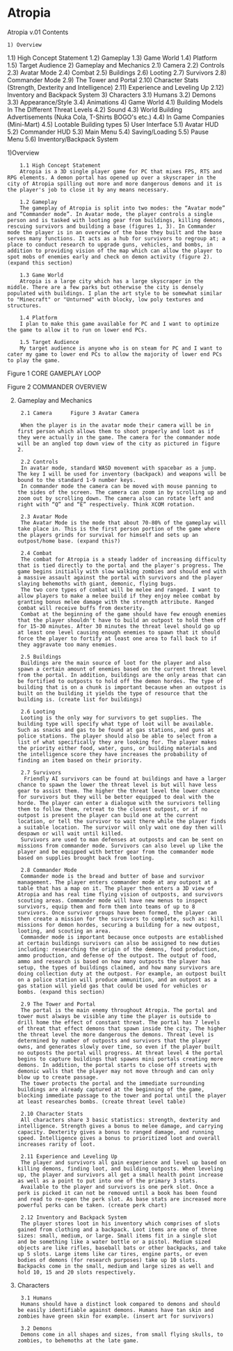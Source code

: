 # Atropia

Atropia v.01
Contents

	1) Overview
1.1) High Concept Statement
1.2) Gameplay
1.3) Game World
1.4) Platform
1.5) Target Audience
	2) Gameplay and Mechanics
2.1) Camera 
2.2) Controls
2.3) Avatar Mode
2.4) Combat
2.5) Buildings
2.6) Looting
2.7) Survivors
2.8) Commander Mode
2.9) The Tower and Portal
		2.10) Character Stats (Strength, Dexterity and Intelligence)
     2.11) Experience and Leveling Up
2.12) Inventory and Backpack System
	3) Characters
3.1) Humans
3.2) Demons
3.3) Appearance/Style
3.4) Animations
	4) Game World
4.1) Building Models In The Different Threat Levels
4.2) Sound
4.3) World Building Advertisements (Nuka Cola, T-Shirts BOGO's etc.)
4.4) In Game Companies (Mini-Mart)
4.5) Lootable Building types
	5) User Interface
5.1) Avatar HUD
5.2) Commander HUD
5.3) Main Menu
     5.4) Saving/Loading
5.5) Pause Menu
5.6) Inventory/Backpack System

1)Overview

		1.1 High Concept Statement
		Atropia is a 3D single player game for PC that mixes FPS, RTS and RPG elements. A demon portal has opened up over a skyscraper in the city of Atropia spilling out more and more dangerous demons and it is the player's job to close it by any means necessary.

		1.2 Gameplay
		The gameplay of Atropia is split into two modes: the “Avatar mode” and “Commander mode”. In Avatar mode, the player controls a single person and is tasked with looting gear from buildings, killing demons, rescuing survivors and building a base (figures 1, 3). In Commander mode the player is in an overview of the base they built and the base serves many functions. It acts as a hub for survivors to regroup at; a place to conduct research to upgrade guns, vehicles, and bombs, in addition to providing vision of the map which can allow the player to spot mobs of enemies early and check on demon activity (figure 2). (expand this section)
	
		1.3 Game World
		Atropia is a large city which has a large skyscraper in the middle. There are a few parks but otherwise the city is densely populated with buildings. I plan the art style to be somewhat similar to "Minecraft" or "Unturned" with blocky, low poly textures and structures.

		1.4 Platform 
		I plan to make this game available for PC and I want to optimize the game to allow it to run on lower end PCs.

		1.5 Target Audience
		My target audience is anyone who is on steam for PC and I want to cater my game to lower end PCs to allow the majority of lower end PCs to play the game.
Figure 1	CORE GAMEPLAY LOOP
	




Figure 2 COMMANDER OVERVIEW

2) Gameplay and Mechanics

		2.1 Camera		Figure 3 Avatar Camera
		
		When the player is in the avatar mode their camera will be in first person which allows them to shoot properly and loot as if they were actually in the game. The camera for the commander mode will be an angled top down view of the city as pictured in figure 2.

		2.2 Controls
		In avatar mode, standard WASD movement with spacebar as a jump. The key I will be used for inventory (backpack) and weapons will be bound to the standard 1-9 number keys.
		In commander mode the camera can be moved with mouse panning to the sides of the screen. The camera can zoom in by scrolling up and zoom out by scrolling down. The camera also can rotate left and right with “Q” and “E” respectively. Think XCOM rotation. 

		2.3 Avatar Mode
		The Avatar Mode is the mode that about 70-80% of the gameplay will take place in. This is the first person portion of the game where the players grinds for survival for himself and sets up an outpost/home base. (expand this?)

		2.4 Combat
		The combat for Atropia is a steady ladder of increasing difficulty that is tied directly to the portal and the player's progress. The game begins initially with slow walking zombies and should end with a massive assault against the portal with survivors and the player slaying behemoths with giant, demonic, flying bugs.
		The two core types of combat will be melee and ranged. I want to allow players to make a melee build if they enjoy melee combat by granting bonus melee damage with the strength attribute. Ranged combat will receive buffs from dexterity.
		Combat at the beginning of the game should have few enough enemies that the player shouldn't have to build an outpost to hold them off for 15-30 minutes. After 30 minutes the threat level should go up at least one level causing enough enemies to spawn that it should force the player to fortify at least one area to fall back to if they aggravate too many enemies.

		2.5 Buildings
		Buildings are the main source of loot for the player and also spawn a certain amount of enemies based on the current threat level from the portal. In addition, buildings are the only areas that can be fortified to outposts to hold off the demon hordes. The type of building that is on a chunk is important because when an outpost is built on the building it yields the type of resource that the building is. (create list for buildings)

		2.6 Looting
		Looting is the only way for survivors to get supplies. The building type will specify what type of loot will be available. Such as snacks and gas to be found at gas stations, and guns at police stations. The player should also be able to select from a list of what specifically they are looking for. The player makes the priority either food, water, guns, or building materials and the intelligence score they have increases the probability of finding an item based on their priority.

		2.7 Survivors
		 Friendly AI survivors can be found at buildings and have a larger chance to spawn the lower the threat level is but will have less gear to assist them. The higher the threat level the lower chance for survivors but they will be better equipped to deal with the horde. The player can enter a dialogue with the survivors telling them to follow them, retreat to the closest outpost, or if no outpost is present the player can build one at the current location, or tell the survivor to wait there while the player finds a suitable location. The survivor will only wait one day then will despawn or will wait until killed.
		Survivors are used to man defenses at outposts and can be sent on missions from commander mode. Survivors can also level up like the player and be equipped with better gear from the commander mode based on supplies brought back from looting. 

		2.8 Commander Mode
		Commander mode is the bread and butter of base and survivor management. The player enters commander mode at any outpost at a table that has a map on it. The player then enters a 3D view of Atropia and has real time flying vision of outposts, and survivors scouting areas. Commander mode will have new menus to inspect survivors, equip them and form them into teams of up to 8 survivors. Once survivor groups have been formed, the player can then create a mission for the survivors to complete, such as: kill missions for demon hordes, securing a building for a new outpost, looting, and scouting an area.
		Commander mode is important because once outposts are established at certain buildings survivors can also be assigned to new duties including: researching the origin of the demons, food production, ammo production, and defense of the outpost. The output of food, ammo and research is based on how many outposts the player has setup, the types of buildings claimed, and how many survivors are doing collection duty at the outpost. For example, an outpost built on a police station will produce ammunition, and an outpost as a gas station will yield gas that could be used for vehicles or bombs. (expand this section)

		2.9 The Tower and Portal
		The portal is the main enemy throughout Atropia. The portal and tower must always be visible any time the player is outside to drill home the effect of constant threat. The portal has 7 levels of threat that effect demons that spawn inside the city. The higher the threat level the more dangerous the demons. Threat level is determined by number of outposts and survivors that the player owns, and generates slowly over time, so even if the player built no outposts the portal will progress. At threat level 4 the portal begins to capture buildings that spawns mini portals creating more demons. In addition, the portal starts to close off streets with demonic walls that the player may not move through and can only blow up to create passage. 
		The tower protects the portal and the immediate surrounding buildings are already captured at the beginning of the game, blocking immediate passage to the tower and portal until the player at least researches bombs. (create threat level table)

		2.10 Character Stats
		All characters share 3 basic statistics: strength, dexterity and intelligence. Strength gives a bonus to melee damage, and carrying capacity. Dexterity gives a bonus to ranged damage, and running speed. Intelligence gives a bonus to prioritized loot and overall increases rarity of loot.

		2.11 Experience and Leveling Up
		The player and survivors all gain experience and level up based on killing demons, finding loot, and building outposts. When leveling up, the player and survivors all get a small health point increase as well as a point to put into one of the primary 3 stats. 
		Available to the player and survivors is one perk slot. Once a perk is picked it can not be removed until a book has been found and read to re-open the perk slot. As base stats are increased more powerful perks can be taken. (create perk chart)

		2.12 Inventory and Backpack System
		The player stores loot in his inventory which comprises of slots gained from clothing and a backpack. Loot items are one of three sizes: small, medium, or large. Small items fit in a single slot and be something like a water bottle or a pistol. Medium sized objects are like rifles, baseball bats or other backpacks, and take up 5 slots. Large items like car tires, engine parts, or even bodies of demons (for research purposes) take up 10 slots. Backpacks come in the small, medium and large sizes as well and hold 10, 15 and 20 slots respectively. 

3) Characters

		3.1 Humans
		Humans should have a distinct look compared to demons and should be easily identifiable against demons. Humans have tan skin and zombies have green skin for example. (insert art for survivors)

		3.2 Demons
		Demons come in all shapes and sizes, from small flying skulls, to zombies, to behemoths at the late game. 
